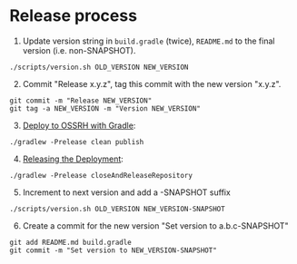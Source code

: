 # Release process

1. Update version string in `build.gradle` (twice), `README.md` to the final version (i.e. non-SNAPSHOT).

```
./scripts/version.sh OLD_VERSION NEW_VERSION
```

2. Commit "Release x.y.z", tag this commit with the new version "x.y.z".

```
git commit -m "Release NEW_VERSION"
git tag -a NEW_VERSION -m "Version NEW_VERSION"
```

3. [Deploy to OSSRH with Gradle](http://central.sonatype.org/pages/gradle.html):

```
./gradlew -Prelease clean publish
```

4. [Releasing the Deployment](http://central.sonatype.org/pages/releasing-the-deployment.html):

```
./gradlew -Prelease closeAndReleaseRepository
```

5. Increment to next version and add a -SNAPSHOT suffix

```
./scripts/version.sh OLD_VERSION NEW_VERSION-SNAPSHOT
```

6. Create a commit for the new version "Set version to a.b.c-SNAPSHOT"

```
git add README.md build.gradle
git commit -m "Set version to NEW_VERSION-SNAPSHOT"
```

